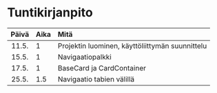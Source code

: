 # Tuntikirjanpito

| Päivä | Aika | Mitä |
| :----:|:-----| :-----|
| 11.5. |  1   | Projektin luominen, käyttöliittymän suunnittelu |
| 15.5. |  1   | Navigaatiopalkki |
| 17.5. |  1   | BaseCard ja CardContainer |
| 25.5. |  1.5 | Navigaatio tabien välillä |
